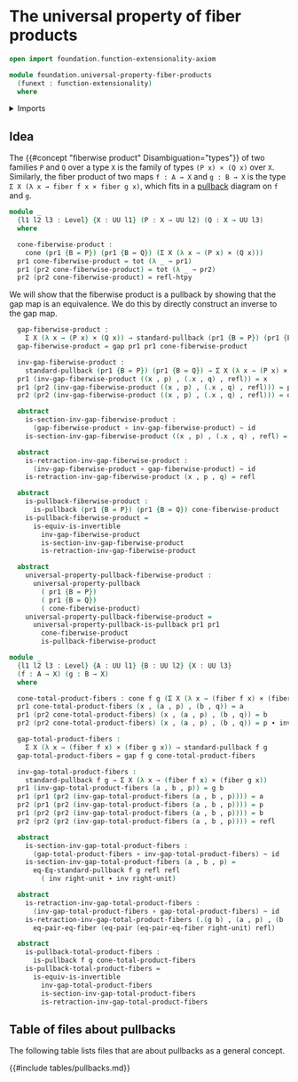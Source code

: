 # The universal property of fiber products

```agda
open import foundation.function-extensionality-axiom

module foundation.universal-property-fiber-products
  (funext : function-extensionality)
  where
```

<details><summary>Imports</summary>

```agda
open import foundation.cones-over-cospan-diagrams funext
open import foundation.dependent-pair-types
open import foundation.equality-cartesian-product-types
open import foundation.standard-pullbacks funext
open import foundation.universe-levels

open import foundation-core.cartesian-product-types
open import foundation-core.equality-dependent-pair-types
open import foundation-core.equivalences
open import foundation-core.fibers-of-maps
open import foundation-core.function-types
open import foundation-core.functoriality-dependent-pair-types
open import foundation-core.homotopies
open import foundation-core.identity-types
open import foundation-core.pullbacks funext
open import foundation-core.universal-property-pullbacks funext
```

</details>

## Idea

The {{#concept "fiberwise product" Disambiguation="types"}} of two families `P`
and `Q` over a type `X` is the family of types `(P x) × (Q x)` over `X`.
Similarly, the fiber product of two maps `f : A → X` and `g : B → X` is the type
`Σ X (λ x → fiber f x × fiber g x)`, which fits in a
[pullback](foundation-core.pullbacks.md) diagram on `f` and `g`.

```agda
module _
  {l1 l2 l3 : Level} {X : UU l1} (P : X → UU l2) (Q : X → UU l3)
  where

  cone-fiberwise-product :
    cone (pr1 {B = P}) (pr1 {B = Q}) (Σ X (λ x → (P x) × (Q x)))
  pr1 cone-fiberwise-product = tot (λ _ → pr1)
  pr1 (pr2 cone-fiberwise-product) = tot (λ _ → pr2)
  pr2 (pr2 cone-fiberwise-product) = refl-htpy
```

We will show that the fiberwise product is a pullback by showing that the gap
map is an equivalence. We do this by directly construct an inverse to the gap
map.

```agda
  gap-fiberwise-product :
    Σ X (λ x → (P x) × (Q x)) → standard-pullback (pr1 {B = P}) (pr1 {B = Q})
  gap-fiberwise-product = gap pr1 pr1 cone-fiberwise-product

  inv-gap-fiberwise-product :
    standard-pullback (pr1 {B = P}) (pr1 {B = Q}) → Σ X (λ x → (P x) × (Q x))
  pr1 (inv-gap-fiberwise-product ((x , p) , (.x , q) , refl)) = x
  pr1 (pr2 (inv-gap-fiberwise-product ((x , p) , (.x , q) , refl))) = p
  pr2 (pr2 (inv-gap-fiberwise-product ((x , p) , (.x , q) , refl))) = q

  abstract
    is-section-inv-gap-fiberwise-product :
      (gap-fiberwise-product ∘ inv-gap-fiberwise-product) ~ id
    is-section-inv-gap-fiberwise-product ((x , p) , (.x , q) , refl) = refl

  abstract
    is-retraction-inv-gap-fiberwise-product :
      (inv-gap-fiberwise-product ∘ gap-fiberwise-product) ~ id
    is-retraction-inv-gap-fiberwise-product (x , p , q) = refl

  abstract
    is-pullback-fiberwise-product :
      is-pullback (pr1 {B = P}) (pr1 {B = Q}) cone-fiberwise-product
    is-pullback-fiberwise-product =
      is-equiv-is-invertible
        inv-gap-fiberwise-product
        is-section-inv-gap-fiberwise-product
        is-retraction-inv-gap-fiberwise-product

  abstract
    universal-property-pullback-fiberwise-product :
      universal-property-pullback
        ( pr1 {B = P})
        ( pr1 {B = Q})
        ( cone-fiberwise-product)
    universal-property-pullback-fiberwise-product =
      universal-property-pullback-is-pullback pr1 pr1
        cone-fiberwise-product
        is-pullback-fiberwise-product

module _
  {l1 l2 l3 : Level} {A : UU l1} {B : UU l2} {X : UU l3}
  (f : A → X) (g : B → X)
  where

  cone-total-product-fibers : cone f g (Σ X (λ x → (fiber f x) × (fiber g x)))
  pr1 cone-total-product-fibers (x , (a , p) , (b , q)) = a
  pr1 (pr2 cone-total-product-fibers) (x , (a , p) , (b , q)) = b
  pr2 (pr2 cone-total-product-fibers) (x , (a , p) , (b , q)) = p ∙ inv q

  gap-total-product-fibers :
    Σ X (λ x → (fiber f x) × (fiber g x)) → standard-pullback f g
  gap-total-product-fibers = gap f g cone-total-product-fibers

  inv-gap-total-product-fibers :
    standard-pullback f g → Σ X (λ x → (fiber f x) × (fiber g x))
  pr1 (inv-gap-total-product-fibers (a , b , p)) = g b
  pr1 (pr1 (pr2 (inv-gap-total-product-fibers (a , b , p)))) = a
  pr2 (pr1 (pr2 (inv-gap-total-product-fibers (a , b , p)))) = p
  pr1 (pr2 (pr2 (inv-gap-total-product-fibers (a , b , p)))) = b
  pr2 (pr2 (pr2 (inv-gap-total-product-fibers (a , b , p)))) = refl

  abstract
    is-section-inv-gap-total-product-fibers :
      (gap-total-product-fibers ∘ inv-gap-total-product-fibers) ~ id
    is-section-inv-gap-total-product-fibers (a , b , p) =
      eq-Eq-standard-pullback f g refl refl
        ( inv right-unit ∙ inv right-unit)

  abstract
    is-retraction-inv-gap-total-product-fibers :
      (inv-gap-total-product-fibers ∘ gap-total-product-fibers) ~ id
    is-retraction-inv-gap-total-product-fibers (.(g b) , (a , p) , (b , refl)) =
      eq-pair-eq-fiber (eq-pair (eq-pair-eq-fiber right-unit) refl)

  abstract
    is-pullback-total-product-fibers :
      is-pullback f g cone-total-product-fibers
    is-pullback-total-product-fibers =
      is-equiv-is-invertible
        inv-gap-total-product-fibers
        is-section-inv-gap-total-product-fibers
        is-retraction-inv-gap-total-product-fibers
```

## Table of files about pullbacks

The following table lists files that are about pullbacks as a general concept.

{{#include tables/pullbacks.md}}
